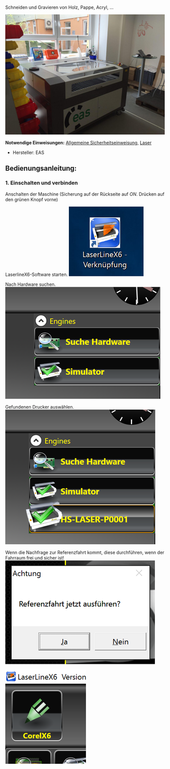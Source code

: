 Schneiden und Gravieren von Holz, Pappe, Acryl, ...

![](img_laser/photo_lasercutter_01.jpg)

**Notwendige Einweisungen:** [Allgemeine Sicherheitseinweisung](!Einweisungen_und_Regeln/index), [Laser](!Einweisungen_und_Regeln/Einweisung_Laser/index)

* Hersteller: EAS


## Bedienungsanleitung:
### 1. Einschalten und verbinden
Anschalten der Maschine (Sicherung auf der Rückseite auf _ON_. Drücken auf den grünen Knopf vorne)

LaserlineX6-Software starten.
![](img_laser/laser01.PNG)

Nach Hardware suchen.
![](img_laser/laser02.PNG)

Gefundenen Drucker auswählen.
![](img_laser/laser03.PNG)

Wenn die Nachfrage zur Referenzfahrt kommt, diese durchführen, wenn der Fahrraum frei und sicher ist!
![](img_laser/laser04.PNG)

![](img_laser/laser05.PNG)
